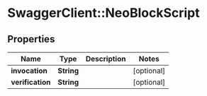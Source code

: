 # SwaggerClient::NeoBlockScript

## Properties
Name | Type | Description | Notes
------------ | ------------- | ------------- | -------------
**invocation** | **String** |  | [optional] 
**verification** | **String** |  | [optional] 

